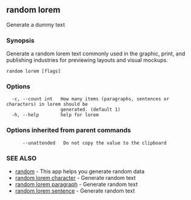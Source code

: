 ## random lorem

Generate a dummy text

### Synopsis

Generate a random lorem text commonly used in the graphic, print, and
publishing industries for previewing layouts and visual mockups.

```
random lorem [flags]
```

### Options

```
  -c, --count int   How many items (paragraphs, sentences or characters) in lorem should be
                    generated. (default 1)
  -h, --help        help for lorem
```

### Options inherited from parent commands

```
      --unattended   Do not copy the value to the clipboard
```

### SEE ALSO

* [random](random.md)	 - This app helps you generate random data
* [random lorem character](random_lorem_character.md)	 - Generate random text
* [random lorem paragraph](random_lorem_paragraph.md)	 - Generate random text
* [random lorem sentence](random_lorem_sentence.md)	 - Generate random text

